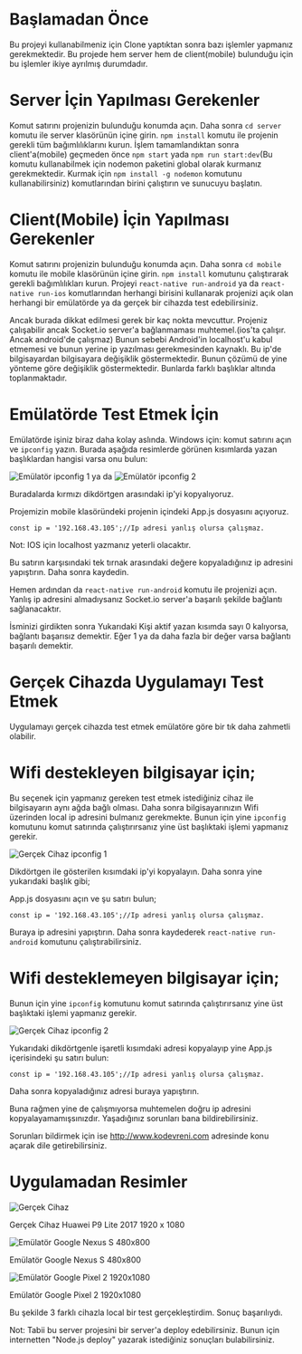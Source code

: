 # Başlamadan Önce

Bu projeyi kullanabilmeniz için Clone yaptıktan sonra bazı işlemler yapmanız gerekmektedir. Bu projede hem server hem de client(mobile) bulunduğu için bu işlemler ikiye ayrılmış durumdadır.

# Server İçin Yapılması Gerekenler

Komut satırını projenizin bulunduğu konumda açın. Daha sonra ```cd server``` komutu ile server klasörünün içine girin. ```npm install``` komutu ile projenin gerekli tüm bağımlılıklarını kurun. İşlem tamamlandıktan sonra client'a(mobile) geçmeden önce ```npm start``` yada ```npm run start:dev```(Bu komutu kullanabilmek için nodemon paketini global olarak kurmanız gerekmektedir. Kurmak için ```npm install -g nodemon``` komutunu kullanabilirsiniz) komutlarından birini çalıştırın ve sunucuyu başlatın. 

# Client(Mobile) İçin Yapılması Gerekenler

Komut satırını projenizin bulunduğu konumda açın. Daha sonra ```cd mobile``` komutu ile mobile klasörünün içine girin. ```npm install``` komutunu çalıştırarak gerekli bağımlılıkları kurun. Projeyi ```react-native run-android``` ya da ```react-native run-ios``` komutlarından herhangi birisini kullanarak projenizi açık olan herhangi bir emülatörde ya da gerçek bir cihazda test edebilirsiniz. 

Ancak burada dikkat edilmesi gerek bir kaç nokta mevcuttur. Projeniz çalışabilir ancak Socket.io server'a bağlanmaması muhtemel.(ios'ta çalışır. Ancak android'de çalışmaz) Bunun sebebi Android'in localhost'u kabul etmemesi ve bunun yerine ip yazılması gerekmesinden kaynaklı. Bu ip'de bilgisayardan bilgisayara değişiklik göstermektedir. Bunun çözümü de yine yönteme göre değişiklik göstermektedir. Bunlarda farklı başlıklar altında toplanmaktadır.

# Emülatörde Test Etmek İçin

Emülatörde işiniz biraz daha kolay aslında. Windows için: komut satırını açın ve ```ipconfig``` yazın. Burada aşağıda resimlerde görünen kısımlarda yazan başlıklardan hangisi varsa onu bulun:

![Emülatör ipconfig 1](https://www.kodevreni.com/uploads/monthly_2019_05/Screenshot_2.png.fba58d6375bc67205edfb24af2c244a6.png "Emülatör ipconfig 1")
ya da
![Emülatör ipconfig 2](https://www.kodevreni.com/uploads/monthly_2019_05/Screenshot_3.png.d7aad61709260d57ad18878a9556f32a.png "Emülatör ipconfig 2")

Buradalarda kırmızı dikdörtgen arasındaki ip'yi kopyalıyoruz.

Projemizin mobile klasöründeki projenin içindeki App.js dosyasını açıyoruz.

```
const ip = '192.168.43.105';//Ip adresi yanlış olursa çalışmaz.
```

Not: IOS için localhost yazmanız yeterli olacaktır.

Bu satırın karşısındaki tek tırnak arasındaki değere kopyaladığınız ip adresini yapıştırın. Daha sonra kaydedin.

Hemen ardından da ```react-native run-android``` komutu ile projenizi açın. Yanlış ip adresini almadıysanız Socket.io server'a başarılı şekilde bağlantı sağlanacaktır. 

İsminizi girdikten sonra Yukarıdaki Kişi aktif yazan kısımda sayı 0 kalıyorsa, bağlantı başarısız demektir. Eğer 1 ya da daha fazla bir değer varsa bağlantı başarılı demektir.

# Gerçek Cihazda Uygulamayı Test Etmek

Uygulamayı gerçek cihazda test etmek emülatöre göre bir tık daha zahmetli olabilir.

# Wifi destekleyen bilgisayar için;

Bu seçenek için yapmanız gereken test etmek istediğiniz cihaz ile bilgisayarın aynı ağda bağlı olması. Daha sonra bilgisayarınızın Wifi üzerinden local ip adresini bulmanız gerekmekte. Bunun için yine ```ipconfig``` komutunu komut satırında çalıştırırsanız yine üst başlıktaki işlemi yapmanız gerekir.

![Gerçek Cihaz ipconfig 1](https://www.kodevreni.com/uploads/monthly_2019_05/Screenshot_1.png.f108306841dc7793b63c21ce61eb9a59.png "Gerçek Cihaz ipconfig 1")

Dikdörtgen ile gösterilen kısımdaki ip'yi kopyalayın. Daha sonra yine yukarıdaki başlık gibi;

App.js dosyasını açın ve şu satırı bulun;

```
const ip = '192.168.43.105';//Ip adresi yanlış olursa çalışmaz.
```
Buraya ip adresini yapıştırın. Daha sonra kaydederek ```react-native run-android``` komutunu çalıştırabilirsiniz.

# Wifi desteklemeyen bilgisayar için;

Bunun için yine ```ipconfig``` komutunu komut satırında çalıştırırsanız yine üst başlıktaki işlemi yapmanız gerekir.

![Gerçek Cihaz ipconfig 2](https://www.kodevreni.com/uploads/monthly_2019_05/Screenshot_3.png.d7aad61709260d57ad18878a9556f32a.png "Gerçek Cihaz ipconfig 2")

Yukarıdaki dikdörtgenle işaretli kısımdaki adresi kopyalayıp yine App.js içerisindeki şu satırı bulun:

```
const ip = '192.168.43.105';//Ip adresi yanlış olursa çalışmaz.
```

Daha sonra kopyaladığınız adresi buraya yapıştırın. 

Buna rağmen yine de çalışmıyorsa muhtemelen doğru ip adresini kopyalayamamışsınızdır. Yaşadığınız sorunları bana bildirebilirsiniz.

Sorunları bildirmek için ise http://www.kodevreni.com adresinde konu açarak dile getirebilirsiniz. 

# Uygulamadan Resimler

![Gerçek Cihaz](https://www.kodevreni.com/uploads/monthly_2019_05/Screenshot_20190511-160227.thumb.jpg.fb828acb4636d7e9bd77dde92cce7a21.jpg "Gerçek Cihaz")

Gerçek Cihaz Huawei P9 Lite 2017 1920 x 1080

![Emülatör Google Nexus S 480x800](https://www.kodevreni.com/uploads/monthly_2019_05/Screenshot_1557579743.thumb.png.725dfdf971eb3de178710ccb3fd7aa4d.png "Emülatör Google Nexus S 480x800")

Emülatör Google Nexus S 480x800

![Emülatör Google Pixel 2 1920x1080](https://www.kodevreni.com/uploads/monthly_2019_05/Screenshot_1557579731.thumb.png.e6e0d99e282b154a2b4d2a3a337cfffa.png "Emülatör Google Pixel 2 1920x1080")

Emülatör Google Pixel 2 1920x1080

Bu şekilde 3 farklı cihazla local bir test gerçekleştirdim. Sonuç başarılıydı.

Not: Tabii bu server projesini bir server'a deploy edebilirsiniz. Bunun için internetten "Node.js deploy" yazarak istediğiniz sonuçları bulabilirsiniz.
